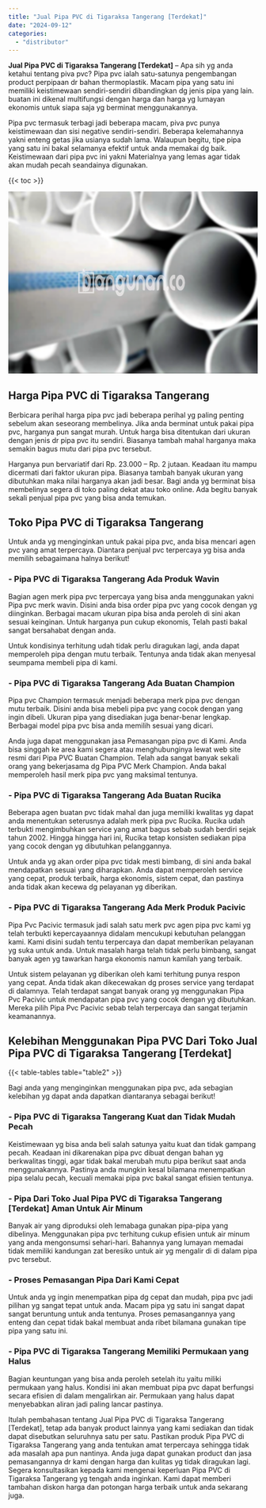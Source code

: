 ```yaml
---
title: "Jual Pipa PVC di Tigaraksa Tangerang [Terdekat]"
date: "2024-09-12"
categories: 
  - "distributor"
---
```


**Jual Pipa PVC di Tigaraksa Tangerang \[Terdekat\]** – Apa sih yg anda ketahui tentang piva pvc? Pipa pvc ialah satu-satunya pengembangan product perpipaan dr bahan thermoplastik. Macam pipa yang satu ini memiliki keistimewaan sendiri-sendiri dibandingkan dg jenis pipa yang lain. buatan ini dikenal multifungsi dengan harga dan harga yg lumayan ekonomis untuk siapa saja yg berminat menggunakannya.

Pipa pvc termasuk terbagi jadi beberapa macam, piva pvc punya keistimewaan dan sisi negative sendiri-sendiri. Beberapa kelemahannya yakni enteng getas jika usianya sudah lama. Walaupun begitu, tipe pipa yang satu ini bakal selamanya efektif untuk anda memakai dg baik. Keistimewaan dari pipa pvc ini yakni Materialnya yang lemas agar tidak akan mudah pecah seandainya digunakan.

{{< toc >}}

![Jual Pipa PVC di Tigaraksa Tangerang [Terdekat]](/images/jaul-pipa-pvc-30.png)

## Harga Pipa PVC di Tigaraksa Tangerang

Berbicara perihal harga pipa pvc jadi beberapa perihal yg paling penting sebelum akan seseorang membelinya. Jika anda berminat untuk pakai pipa pvc, harganya pun sangat murah. Untuk harga bisa ditentukan dari ukuran dengan jenis dr pipa pvc itu sendiri. Biasanya tambah mahal harganya maka semakin bagus mutu dari pipa pvc tersebut.

Harganya pun bervariatif dari Rp. 23.000 – Rp. 2 jutaan. Keadaan itu mampu dicermati dari faktor ukuran pipa. Biasanya tambah banyak ukuran yang dibutuhkan maka nilai harganya akan jadi besar. Bagi anda yg berminat bisa membelinya segera di toko paling dekat atau toko online. Ada begitu banyak sekali penjual pipa pvc yang bisa anda temukan.

## Toko Pipa PVC di Tigaraksa Tangerang

Untuk anda yg menginginkan untuk pakai pipa pvc, anda bisa mencari agen pvc yang amat terpercaya. Diantara penjual pvc terpercaya yg bisa anda memilih sebagaimana halnya berikut!

### \- Pipa PVC di Tigaraksa Tangerang Ada Produk Wavin

Bagian agen merk pipa pvc terpercaya yang bisa anda menggunakan yakni Pipa pvc merk wavin. Disini anda bisa order pipa pvc yang cocok dengan yg diinginkan. Berbagai macam ukuran pipa bisa anda peroleh di sini akan sesuai keinginan. Untuk harganya pun cukup ekonomis, Telah pasti bakal sangat bersahabat dengan anda.

Untuk kondisinya terhitung udah tidak perlu diragukan lagi, anda dapat memperoleh pipa dengan mutu terbaik. Tentunya anda tidak akan menyesal seumpama membeli pipa di kami.

### \- Pipa PVC di Tigaraksa Tangerang Ada Buatan Champion

Pipa pvc Champion termasuk menjadi beberapa merk pipa pvc dengan mutu terbaik. Disini anda bisa mebeli pipa pvc yang cocok dengan yang ingin dibeli. Ukuran pipa yang disediakan juga benar-benar lengkap. Berbagai model pipa pvc bisa anda memilih sesuai yang dicari.

Anda juga dapat menggunakan jasa Pemasangan pipa pvc di Kami. Anda bisa singgah ke area kami segera atau menghubunginya lewat web site resmi dari Pipa PVC Buatan Champion. Telah ada sangat banyak sekali orang yang bekerjasama dg Pipa PVC Merk Champion. Anda bakal memperoleh hasil merk pipa pvc yang maksimal tentunya.

### \- Pipa PVC di Tigaraksa Tangerang Ada Buatan Rucika

Beberapa agen buatan pvc tidak mahal dan juga memiliki kwalitas yg dapat anda menentukan seterusnya adalah merk pipa pvc Rucika. Rucika udah terbukti mengimbuhkan service yang amat bagus sebab sudah berdiri sejak tahun 2002. Hingga hingga hari ini, Rucika tetap konsisten sediakan pipa yang cocok dengan yg dibutuhkan pelanggannya.

Untuk anda yg akan order pipa pvc tidak mesti bimbang, di sini anda bakal mendapatkan sesuai yang diharapkan. Anda dapat memperoleh service yang cepat, produk terbaik, harga ekonomis, sistem cepat, dan pastinya anda tidak akan kecewa dg pelayanan yg diberikan.

### \- Pipa PVC di Tigaraksa Tangerang Ada Merk Produk Pacivic

Pipa Pvc Pacivic termasuk jadi salah satu merk pvc agen pipa pvc kami yg telah terbukti kepercayaannya didalam mencukupi kebutuhan pelanggan kami. Kami disini sudah tentu terpercaya dan dapat memberikan pelayanan yg suka untuk anda. Untuk masalah harga telah tidak perlu bimbang, sangat banyak agen yg tawarkan harga ekonomis namun kamilah yang terbaik.

Untuk sistem pelayanan yg diberikan oleh kami terhitung punya respon yang cepat. Anda tidak akan dikecewakan dg proses service yang terdapat di dalamnya. Telah terdapat sangat banyak orang yg menggunakan Pipa Pvc Pacivic untuk mendapatan pipa pvc yang cocok dengan yg dibutuhkan. Mereka pilih Pipa Pvc Pacivic sebab telah terpercaya dan sangat terjamin keamanannya.

## Kelebihan Menggunakan Pipa PVC Dari Toko Jual Pipa PVC di Tigaraksa Tangerang \[Terdekat\]

{{< table-tables table="table2" >}}

Bagi anda yang menginginkan menggunakan pipa pvc, ada sebagian kelebihan yg dapat anda dapatkan diantaranya sebagai berikut!

### \- Pipa PVC di Tigaraksa Tangerang Kuat dan Tidak Mudah Pecah

Keistimewaan yg bisa anda beli salah satunya yaitu kuat dan tidak gampang pecah. Keadaan ini dikarenakan pipa pvc dibuat dengan bahan yg berkwalitas tinggi, agar tidak bakal merubah mutu pipa berikut saat anda menggunakannya. Pastinya anda mungkin kesal bilamana menempatkan pipa selalu pecah, kecuali memakai pipa pvc bakal sangat efisien tentunya.

### \- Pipa Dari Toko Jual Pipa PVC di Tigaraksa Tangerang \[Terdekat\] Aman Untuk Air Minum

Banyak air yang diproduksi oleh lemabaga gunakan pipa-pipa yang dibelinya. Menggunakan pipa pvc terhitung cukup efisien untuk air minum yang anda mengonsumsi sehari-hari. Bahannya yang lumayan memadai tidak memiliki kandungan zat beresiko untuk air yg mengalir di di dalam pipa pvc tersebut.

### \- Proses Pemasangan Pipa Dari Kami Cepat

Untuk anda yg ingin menempatkan pipa dg cepat dan mudah, pipa pvc jadi pilihan yg sangat tepat untuk anda. Macam pipa yg satu ini sangat dapat sangat beruntung untuk anda tentunya. Proses pemasangannya yang enteng dan cepat tidak bakal membuat anda ribet bilamana gunakan tipe pipa yang satu ini.

### \- Pipa PVC di Tigaraksa Tangerang Memiliki Permukaan yang Halus

Bagian keuntungan yang bisa anda peroleh setelah itu yaitu miliki permukaan yang halus. Kondisi ini akan membuat pipa pvc dapat berfungsi secara efisien di dalam mengalirkan air. Permukaan yang halus dapat menyebabkan aliran jadi paling lancar pastinya.

Itulah pembahasan tentang Jual Pipa PVC di Tigaraksa Tangerang \[Terdekat\], tetap ada banyak product lainnya yang kami sediakan dan tidak dapat disebutkan seluruhnya satu per satu. Pastikan produk Pipa PVC di Tigaraksa Tangerang yang anda tentukan amat terpercaya sehingga tidak ada masalah apa pun nantinya. Anda juga dapat gunakan product dan jasa pemasangannya dr kami dengan harga dan kulitas yg tidak diragukan lagi. Segera konsultasikan kepada kami mengenai keperluan Pipa PVC di Tigaraksa Tangerang yg tengah anda inginkan. Kami dapat memberi tambahan diskon harga dan potongan harga terbaik untuk anda sekarang juga.

